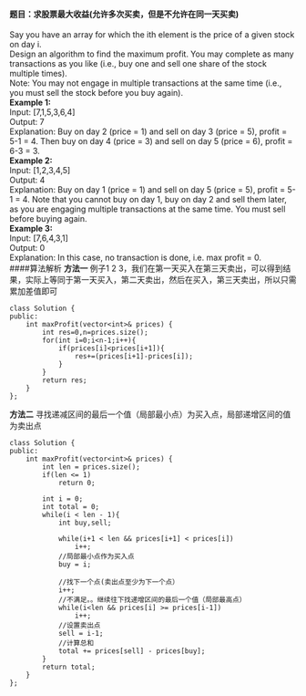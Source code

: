 #### 题目：求股票最大收益(允许多次买卖，但是不允许在同一天买卖)
Say you have an array for which the ith element is the price of a given stock on day i.<br>
Design an algorithm to find the maximum profit. You may complete as many transactions as you like (i.e., buy one and sell one share of the stock multiple times).<br>
Note: You may not engage in multiple transactions at the same time (i.e., you must sell the stock before you buy again).<br>
**Example 1:**<br>
Input: [7,1,5,3,6,4] <br>
Output: 7 <br>
Explanation: Buy on day 2 (price = 1) and sell on day 3 (price = 5), profit = 5-1 = 4.   Then buy on day 4 (price = 3) and sell on day 5 (price = 6), profit = 6-3 = 3.<br>
**Example 2:**<br>
Input: [1,2,3,4,5] <br>
Output: 4 <br>
Explanation: Buy on day 1 (price = 1) and sell on day 5 (price = 5), profit = 5-1 = 4.   Note that you cannot buy on day 1, buy on day 2 and sell them later, as you are   engaging multiple transactions at the same time. You must sell before buying again.<br>
**Example 3:**<br>
Input: [7,6,4,3,1]<br> 
Output: 0 <br>
Explanation: In this case, no transaction is done, i.e. max profit = 0.<br>
####算法解析
**方法一**
例子1 2 3，我们在第一天买入在第三天卖出，可以得到结果，实际上等同于第一天买入，第二天卖出，然后在买入，第三天卖出，所以只需累加差值即可
```
class Solution {
public:
    int maxProfit(vector<int>& prices) {
        int res=0,n=prices.size();
        for(int i=0;i<n-1;i++){
            if(prices[i]<prices[i+1]){
                res+=(prices[i+1]-prices[i]);
            }
        }
        return res;
    }
};
```
**方法二**
寻找递减区间的最后一个值（局部最小点）为买入点，局部递增区间的值为卖出点
```
class Solution {
public:
    int maxProfit(vector<int>& prices) {
        int len = prices.size();
        if(len <= 1)
            return 0;
        
        int i = 0;
        int total = 0;
        while(i < len - 1){
            int buy,sell;
            
            while(i+1 < len && prices[i+1] < prices[i])
                i++;
            //局部最小点作为买入点
            buy = i;
            
            //找下一个点(卖出点至少为下一个点）
            i++;
            //不满足。。继续往下找递增区间的最后一个值（局部最高点）
            while(i<len && prices[i] >= prices[i-1])
                i++;
            //设置卖出点
            sell = i-1;
            //计算总和
            total += prices[sell] - prices[buy];
        }
        return total;
    }
};
```

